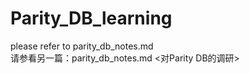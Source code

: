 # Parity_DB_learning
please refer to parity_db_notes.md  
请参看另一篇：parity_db_notes.md <对Parity DB的调研>
